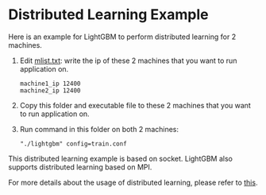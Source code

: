 Distributed Learning Example
============================
<a name="parallel-learning-example"></a>

Here is an example for LightGBM to perform distributed learning for 2 machines.

1. Edit [mlist.txt](./mlist.txt): write the ip of these 2 machines that you want to run application on.

   ```
   machine1_ip 12400
   machine2_ip 12400
   ```

2. Copy this folder and executable file to these 2 machines that you want to run application on.

3. Run command in this folder on both 2 machines:

   ```"./lightgbm" config=train.conf```

This distributed learning example is based on socket. LightGBM also supports distributed learning based on MPI.

For more details about the usage of distributed learning, please refer to [this](https://github.com/microsoft/LightGBM/blob/master/docs/Parallel-Learning-Guide.rst).
